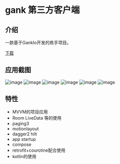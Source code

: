 # gank 第三方客户端
**介绍**
---------
一款基于GankIo开发的练手项目。

[下载](https://www.coolapk.com/apk/174903)

**应用截图**
-----------
![image](https://github.com/GUUGUO/gank/blob/master/screenshot/Screenshot_20170629-213425.png?raw=true)
![image](https://github.com/GUUGUO/gank/blob/master/screenshot/Screenshot_20170629-213431.png?raw=true)
![image](https://github.com/GUUGUO/gank/blob/master/screenshot/Screenshot_20170629-213436.png?raw=true)
![image](https://github.com/GUUGUO/gank/blob/master/screenshot/Screenshot_20170629-213443.png?raw=true)
![image](https://github.com/GUUGUO/gank/blob/master/screenshot/Screenshot_20170629-213457.png?raw=true)
![image](https://github.com/GUUGUO/gank/blob/master/screenshot/Screenshot_20170629-213513.png?raw=true)


**特性**
-----------
* MVVM的项目应用
* Room LiveData 等的使用
* paging3
* motionlayout
* dagger2 hilt
* app startup
* compose
* retrofit+courotine配合使用
* kotlin的使用



